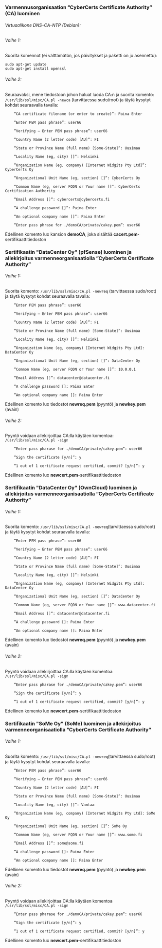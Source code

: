 ### Varmennusorganisaation ”CyberCerts Certificate Authority” (CA) luominen

###### Virtuaalikone DNS–CA–NTP (Debian):

###### Vaihe 1:

Suorita komennot (ei välttämätön, jos päivitykset ja paketti on jo asennettu): 

```
sudo apt-get update
sudo apt-get install openssl
```

###### Vaihe 2:

Seuraavaksi, mene tiedostoon johon haluat luoda CA:n ja suorita komento: ```/usr/lib/ssl/misc/CA.pl -newca``` (tarvittaessa sudo/root) ja täytä kysytyt kohdat seuraavalla tavalla:


        ”CA certificate filename (or enter to create)”: Paina Enter

        ”Enter PEM pass phrase”: user66

        ”Verifying – Enter PEM pass phrase”: user66

        ”Country Name (2 letter code) [AU]”: FI

        ”State or Province Name (full name) [Some-State]”: Uusimaa

        ”Locality Name (eg, city) []”: Helsinki

        ”Organization Name (eg, company) [Internet Widgits Pty Ltd]”: CyberCerts Oy

        ”Organizational Unit Name (eg, section) []”: CyberCerts Oy

        ”Common Name (eg, server FQDN or Your name []”: CyberCerts Certification Authority

        ”Email Address []”: cybercerts@cybercerts.fi

        ”A challenge password []”: Paina Enter

        ”An optional company name []”: Paina Enter

        ”Enter pass phrase for ./demoCA/private/cakey.pem”: user66
        

Edellinen komento luo kansion **demoCA**, joka sisältää **cacert.pem**-sertifikaattitiedoston


### Sertifikaatin "DataCenter Oy" (pfSense) luominen ja allekirjoitus varmenneorganisaatiolla ”CyberCerts Certificate Authority”

###### Vaihe 1:

Suorita komento: ```/usr/lib/ssl/misc/CA.pl -newreq``` (tarvittaessa sudo/root) ja täytä kysytyt kohdat seuraavalla tavalla:

        ”Enter PEM pass phrase”: user66

        ”Verifying – Enter PEM pass phrase”: user66

        ”Country Name (2 letter code) [AU]”: FI

        ”State or Province Name (full name) [Some-State]”: Uusimaa

        ”Locality Name (eg, city) []”: Helsinki
        
        ”Organization Name (eg, company) [Internet Widgits Pty Ltd]: DataCenter Oy

        ”Organizational Unit Name (eg, section) []”: DataCenter Oy

        ”Common Name (eg, server FQDN or Your name []”: 10.0.0.1

        ”Email Address []”: datacenter@datacenter.fi

        ”A challenge password []: Paina Enter

        ”An optional company name []: Paina Enter


Edellinen komento luo tiedostot **newreq.pem** (pyyntö) ja **newkey.pem** (avain)

###### Vaihe 2:

Pyyntö voidaan allekirjoittaa CA:lla käytäen komentoa: ```/usr/lib/ssl/misc/CA.pl -sign```

        ”Enter pass pharase for ./demoCA/private/cakey.pem”: user66

        ”Sign the certificate [y/n]”: y

        ”1 out of 1 certificate request certified, commit? [y/n]”: y

Edellinen komento luo **newcert.pem**-sertifikaattitiedoston

### Sertifikaatin "DataCenter Oy" (OwnCloud) luominen ja allekirjoitus varmenneorganisaatiolla ”CyberCerts Certificate Authority”

###### Vaihe 1:

Suorita komento: ```/usr/lib/ssl/misc/CA.pl -newreq```(tarvittaessa sudo/root) ja täytä kysytyt kohdat seuraavalla tavalla:

        ”Enter PEM pass phrase”: user66

        ”Verifying – Enter PEM pass phrase”: user66

        ”Country Name (2 letter code) [AU]”: FI

        ”State or Province Name (full name) [Some-State]”: Uusimaa

        ”Locality Name (eg, city) []”: Helsinki
        
        ”Organization Name (eg, company) [Internet Widgits Pty Ltd]: DataCenter Oy

        ”Organizational Unit Name (eg, section) []”: DataCenter Oy

        ”Common Name (eg, server FQDN or Your name []”: www.datacenter.fi

        ”Email Address []”: datacenter@datacenter.fi

        ”A challenge password []: Paina Enter

        ”An optional company name []: Paina Enter


Edellinen komento luo tiedostot **newreq.pem** (pyyntö) ja **newkey.pem** (avain)

###### Vaihe 2:

Pyyntö voidaan allekirjoittaa CA:lla käytäen komentoa ```/usr/lib/ssl/misc/CA.pl -sign```

        ”Enter pass pharase for ./demoCA/private/cakey.pem”: user66

        ”Sign the certificate [y/n]”: y

        ”1 out of 1 certificate request certified, commit? [y/n]”: y

Edellinen komento luo **newcert.pem**-sertifikaattitiedoston

### Sertifikaatin "SoMe Oy" (SoMe) luominen ja allekirjoitus varmenneorganisaatiolla ”CyberCerts Certificate Authority”

###### Vaihe 1:

Suorita komento: ```/usr/lib/ssl/misc/CA.pl -newreq```(tarvittaessa sudo/root) ja täytä kysytyt kohdat seuraavalla tavalla:

        ”Enter PEM pass phrase”: user66

        ”Verifying – Enter PEM pass phrase”: user66

        ”Country Name (2 letter code) [AU]”: FI

        ”State or Province Name (full name) [Some-State]”: Uusimaa

        ”Locality Name (eg, city) []”: Vantaa
        
        ”Organization Name (eg, company) [Internet Widgits Pty Ltd]: SoMe Oy

        ”Organizational Unit Name (eg, section) []”: SoMe Oy

        ”Common Name (eg, server FQDN or Your name []”: www.some.fi

        ”Email Address []”: some@some.fi

        ”A challenge password []: Paina Enter

        ”An optional company name []: Paina Enter


Edellinen komento luo tiedostot **newreq.pem** (pyyntö) ja **newkey.pem** (avain)

###### Vaihe 2:

Pyyntö voidaan allekirjoittaa CA:lla käytäen komentoa ```/usr/lib/ssl/misc/CA.pl -sign```

        ”Enter pass pharase for ./demoCA/private/cakey.pem”: user66

        ”Sign the certificate [y/n]”: y

        ”1 out of 1 certificate request certified, commit? [y/n]”: y

Edellinen komento luo **newcert.pem**-sertifikaattitiedoston


